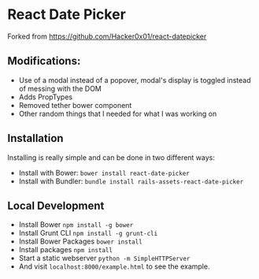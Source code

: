 # React Date Picker

Forked from https://github.com/Hacker0x01/react-datepicker
## Modifications:
* Use of a modal instead of a popover, modal's display is toggled instead of messing with the DOM
* Adds PropTypes
* Removed tether bower component
* Other random things that I needed for what I was working on

## Installation

Installing is really simple and can be done in two different ways:

- Install with Bower: `bower install react-date-picker`
- Install with Bundler: `bundle install rails-assets-react-date-picker`

## Local Development

- Install Bower `npm install -g bower`
- Install Grunt CLI `npm install -g grunt-cli`
- Install Bower Packages `bower install`
- Install packages `npm install`
- Start a static webserver `python -m SimpleHTTPServer`
- And visit `localhost:8000/example.html` to see the example.

